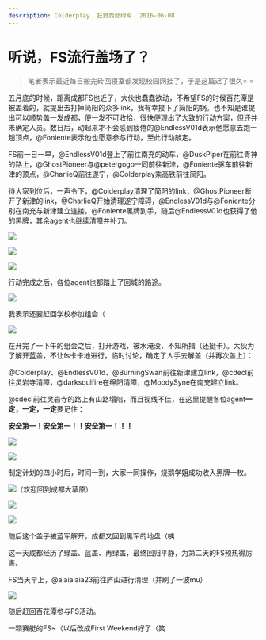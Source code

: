 ```yaml
---
description: Colderplay  狂野西部绿军  2016-06-08
---
```


# 听说，FS流行盖场了？

> 笔者表示最近每日搬完砖回寝室都发现校园网挂了，于是这篇迟了很久= =

五月底的时候，距离成都FS也近了，大伙也蠢蠢欲动，不希望FS的时候百花潭是被盖着的，就提出去打掉简阳的众多link，我有幸接下了简阳的锅。也不知是谁提出可以顺势盖一发成都，便一发不可收拾，很快便理出了大致的行动方案，但还并未确定人员。数日后，动起来才不会感到疲倦的@EndlessV01d表示他愿意去跑一趟顶点，@Foniente表示他也愿意参与行动，至此行动敲定。  


FS前一日一早，@EndlessV01d登上了前往南充的动车，@DuskPiper在前往青神的路上，@GhostPioneer与@petergogo一同前往新津，@Foniente驱车前往新津的顶点，@CharlieQ前往遂宁，@Colderplay乘高铁前往简阳。

待大家到位后，一声令下，@Colderplay清理了简阳的link，@GhostPioneer断开了新津的link，@CharlieQ开始清理遂宁障碍，@EndlessV01d与@Foniente分别在南充与新津建立连接，@Foniente黑牌到手，随后@EndlessV01d也获得了他的黑牌，其余agent也继续清障并补刀。

![](../../.gitbook/assets/pic_001.gif)

![](../../.gitbook/assets/pic_002%20%285%29.jpg)

![](../../.gitbook/assets/pic_003%20%281%29.jpg)

行动完成之后，各位agent也都踏上了回城的路途。

![](../../.gitbook/assets/pic_004%20%284%29.jpg)

我表示还要赶回学校参加组会（

![](../../.gitbook/assets/pic_005%20%284%29.jpg)

在开完了一下午的组会之后，打开游戏，被水淹没，不知所措（还挺卡）。大伙为了解开蓝盖，不让fs卡卡地进行，临时讨论，确定了人手去解盖（并再次盖上）：  


@Colderplay、@EndlessV01d、@BurningSwan前往新津建立link，@cdecl前往灵岩寺清障，@darksoulfire在绵阳清障，@MoodySyne在南充建立link。

@cdecl前往灵岩寺的路上有山路塌陷，而且视线不佳，在这里提醒各位agent**一定，一定，一定**要记住：

**安全第一！安全第一！！安全第一！！！**

![](../../.gitbook/assets/pic_006%20%281%29.jpg)

![](../../.gitbook/assets/pic_007%20%281%29.jpg)

制定计划的四小时后，时间一到，大家一同操作，烧鹅学姐成功收入黑牌一枚。

![&#xFF08;&#x6B22;&#x8FCE;&#x56DE;&#x5230;&#x6210;&#x90FD;&#x5927;&#x8349;&#x539F;&#xFF09;](../../.gitbook/assets/pic_008.gif)

![](../../.gitbook/assets/pic_009%20%281%29.jpg)

![](../../.gitbook/assets/pic_010%20%282%29.jpg)

随后这个盖子被蓝军解开，成都又回到黑军的地盘（咦

这一天成都经历了绿盖、蓝盖、再绿盖，最终回归平静，为第二天的FS预热得厉害。

FS当天早上，@aiaiaiaia23前往庐山进行清理（并刷了一波mu）

![](../../.gitbook/assets/pic_011%20%284%29.jpg)

随后赶回百花潭参与FS活动。

一颗赛艇的FS~（以后改成First Weekend好了（笑

